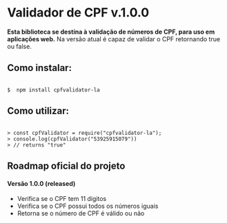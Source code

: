 # Validador de CPF v.1.0.0

**Esta biblioteca se destina à validação de números de CPF, para uso em aplicações web.**
Na versão atual é capaz de validar o CPF retornando true ou false.

## Como instalar:

```shell

$  npm install cpfvalidator-la

```

## Como utilizar:

```node

> const cpfValidator = require("cpfvalidator-la");
> console.log(cpfValidator("53925915079"))
> // returns "true"

```

## Roadmap oficial do projeto

#### Versão 1.0.0 (released)
- Verifica se o CPF tem 11 dígitos
- Verifica se o CPF possui todos os números iguais
- Retorna se o número de CPF é válido ou não
